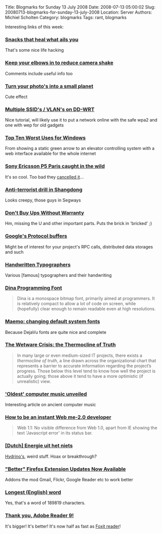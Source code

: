 Title: Blogmarks for Sunday 13 July 2008
Date: 2008-07-13 05:00:02
Slug: 20080713-blogmarks-for-sunday-13-july-2008
Location: Server
Authors: Michiel Scholten
Category: blogmarks
Tags: rant, blogmarks

<p>Interesting links of this week:</p>
<h3><a href="http://lifehacker.com/398333/snacks-that-heal-what-ails-you">Snacks that heal what ails you</a></h3>
<p>That's some nice life hacking</p>
<h3><a href="http://lifehacker.com/396798/keep-your-elbows-in-to-reduce-camera-shake">Keep your elbows in to reduce camera shake</a></h3>
<p>Comments include useful info too</p>
<h3><a href="http://lifehacker.com/398335/turn-your-photos-into-a-small-planet">Turn your photo's into a small planet</a></h3>
<p>Cute effect</p>
<h3><a href="http://www.wi-fiplanet.com/tutorials/article.php/10724_3714521_1">Multiple SSID's / VLAN's on DD-WRT</a></h3>
<p>Nice tutorial, will likely use it to put a network online with the safe wpa2 and one with wep for old gadgets</p>
<h3><a href="http://www.networkworld.com/community/node/29644?ts">Top Ten Worst Uses for Windows</a></h3>
<p>From showing a static green arrow to an elevator controlling system with a web interface available for the whole internet</p>
<h3><a href="http://www.intomobile.com/2008/05/08/sony-ericsson-p5-paris-caught-in-the-wild.html">Sony Ericsson P5 Paris caught in the wild</a></h3>
<p>It's so cool. Too bad they <a href="http://www.p1iblog.com/2008/06/beibei-and-se-p5-cancelled-uncertainty.html">cancelled it</a>...</p>
<h3><a href="http://news.xinhuanet.com/english/2008-07/03/content_8479901.htm">Anti-terrorist drill in Shangdong</a></h3>
<p>Looks creepy, those guys in Segways</p>
<h3><a href="http://www.popgive.com/2008/07/dont-buy-ups-without-warranty.html">Don't Buy Ups Without Warranty</a></h3>
<p>Hm, missing the U and other important parts. Puts the brick in 'bricked' ;)</p>
<h3><a href="http://code.google.com/apis/protocolbuffers/docs/overview.html">Google's Protocol buffers</a></h3>
<p>Might be of interest for your project's RPC calls, distributed data storages and such</p>
<h3><a href="http://www.themaninblue.com/articles/handwritten_typographers/">Handwritten Typographers</a></h3>
<p>Various [famous] typographers and their handwriting</p>
<h3><a href="http://www.donationcoder.com/Software/Jibz/Dina/index.html">Dina Programming Font</a></h3>
<blockquote><p>Dina is a monospace bitmap font, primarily aimed at programmers. It is relatively compact to allow a lot of code on screen, while (hopefully) clear enough to remain readable even at high resolutions.</p></blockquote>
<h3><a href="http://klamstwo.org/evad/archives/61">Maemo: changing default system fonts</a></h3>
<p>Because DejaVu fonts are quite nice and complete</p>
<h3><a href="http://brucefwebster.com/2008/04/15/the-wetware-crisis-the-themocline-of-truth/">The Wetware Crisis: the Thermocline of Truth</a></h3>
<blockquote><p>In many large or even medium-sized IT projects, there exists a <em>thermocline of truth</em>, a line drawn across the organizational chart that represents a barrier to accurate information regarding the project&#8217;s progress. Those below this level tend to know how well the project is actually going; those above it tend to have a more optimistic (if unrealistic) view.</p></blockquote>
<h3><a href="http://news.bbc.co.uk/2/hi/technology/7458479.stm">'Oldest' computer music unveiled</a></h3>
<p>Interesting article on ancient computer music</p>
<h3><a href="http://www.theregister.co.uk/2008/07/07/web20_for_developers/">How to be an instant Web me-2.0 developer</a></h3>
<blockquote><p>Web 1.1: No visible difference from Web 1.0, apart from IE showing the text 'Javascript error' in its status bar.</p></blockquote>
<h3><a href="http://www.delta.tudelft.nl/archief/j38/n36/21510">[Dutch] Energie uit het niets</a></h3>
<p><a href="http://en.wikipedia.org/wiki/Randell_Mills">Hydrino's</a>, weird stuff. Hoax or breakthrough?</p>
<h3><a href="http://lifehacker.com/397940/better-firefox-extension-updates-now-available">"Better" Firefox Extension Updates Now Available</a></h3>
<p>Addons the mod Gmail, Flickr, Google Reader etc to work better</p>
<h3><a href="http://www.othyr.com/titin.html">Longest (English) word</a></h3>
<p>Yes, that's a word of 189819 characters.</p>
<h3><a href="http://blog.micropledge.com/2008/07/adobe-reader-9/">Thank you, Adobe Reader 9!</a></h3>
<p>It's bigger! It's better! It's now half as fast as <a href="http://www.foxitsoftware.com/pdf/rd_intro.php">Foxit reader</a>!</p>

